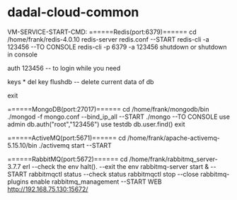 # dadal-cloud-common
VM-SERVICE-START-CMD:
======Redis(port:6379)======
cd /home/frank/redis-4.0.10
redis-server redis.conf  --START
redis-cli -a 123456  --TO CONSOLE
redis-cli -p 6379 -a 123456 shutdown  or shutdown in console

auth 123456 -- to login while you need

keys *
del key
flushdb -- delete current data of db

exit

======MongoDB(port:27017)======
cd /home/frank/mongodb/bin
./mongod -f mongo.conf --bind_ip_all  --START
./mongo  --TO CONSOLE
use admin
db.auth("root","123456")
use testdb
db.user.find()
exit

======ActiveMQ(port:5671)======
cd /home/frank/apache-activemq-5.15.10/bin
./activemq start  --START

======RabbitMQ(port:5672)======
cd /home/frank/rabbitmq_server-3.7.7
erl  --check the env
halt().  --exit the env
rabbitmq-server start &  --START
rabbitmqctl status  --check status
rabbitmqctl stop  --close
rabbitmq-plugins enable rabbitmq_management  --START WEB
http://192.168.75.130:15672/
